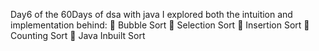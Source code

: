 Day6 of the 60Days of dsa with java 
I explored both the intuition and implementation behind:
🔹 Bubble Sort
🔹 Selection Sort
🔹 Insertion Sort
🔹 Counting Sort
🔹 Java Inbuilt Sort
